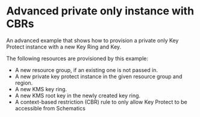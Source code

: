 # Advanced private only instance with CBRs

An advanced example that shows how to provision a private only Key Protect instance with a new Key Ring and Key.

The following resources are provisioned by this example:
 - A new resource group, if an existing one is not passed in.
 - A new private key protect instance in the given resource group and region.
 - A new KMS key ring.
 - A new KMS root key in the newly created key ring.
 - A context-based restriction (CBR) rule to only allow Key Protect to be accessible from Schematics
